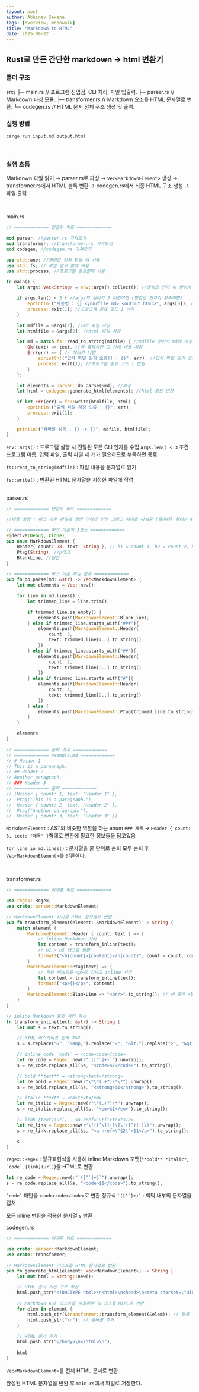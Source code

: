 ```yaml
---
layout: post
author: Abhinav Saxena
tags: [overview, moonwalk]
title: "Markdown to HTML"
date: 2025-09-22
---
```


## Rust로 만든 간단한 markdown -> html 변환기

### 폴더 구조
src/
├─ main.rs        // 프로그램 진입점, CLI 처리, 파일 입출력. 
├─ parser.rs      // Markdown 파싱 모듈. 
├─ transformer.rs // Markdown 요소를 HTML 문자열로 변환. 
└─ codegen.rs     // HTML 문서 전체 구조 생성 및 출력. 
<br/>
### 실행 방법
```bash
cargo run input.md output.html
```
<br> 


### 실행 흐름

Markdown 파일 읽기 → parser.rs로 파싱 → `Vec<MarkdownElement>` 생성 → 
transformer.rs에서 HTML 블록 변환 → codegen.rs에서 최종 HTML 구조 생성 → 파일 출력

<br>

main.rs
```rust
// ============= 안승우 파트 =============

mod parser; //parser.rs 가져오기
mod transformer; //transformer.rs 가져오기
mod codegen; //codegen.rs 가져오기

use std::env; //명령값 인자 받을 떄 사용
use std::fs; // 파일 읽고 쓸때 사용
use std::process; //프로그램 종료할때 사용

fn main() {
    let args: Vec<String> = env::args().collect(); //명령값 인자 다 받아서 Vec에 저장

    if args.len() < 3 { //args의 길이가 3 미만이면 (명령값 인자가 부족하면)
        eprintln!("사용법 : {} <yourfile.md> <output.html>", args[0]); //사용법 출력
        process::exit(1); //프로그램 종료 코드 1 반환
    }

    let mdfile = &args[1]; //md 파일 저장
    let htmlfile = &args[2]; //html 파일 저장

    let md = match fs::read_to_string(mdfile) { //mdfile 읽어서 md에 저장
        Ok(text) => text, //쭉 흘러가면 그 안에 내용 저장
        Err(err) => { // 에러가 나면
            eprintln!("입력 파일 읽기 오류!! : {}", err); //입력 파일 읽기 오류와 에러 내용 출력
            process::exit(1); //프로그램 종료 코드 1 반환
        }
    };

    let elements = parser::do_parse(&md); //파싱
    let html = codegen::generate_html(elements); //html 코드 변환

    if let Err(err) = fs::write(htmlfile, html) {
        eprintln!("출력 파일 저장 오류 : {}", err);
        process::exit(1);
    }

    println!("컴파일 성공 : {} -> {}", mdfile, htmlfile);
}
```

`env::args()` : 프로그램 실행 시 전달된 모든 CLI 인자를 수집
`args.len() < 3` 조건 : 프로그램 이름, 입력 파일, 출력 파일 세 개가 필요하므로 부족하면 종료

`fs::read_to_string(mdfile)` : 파일 내용을 문자열로 읽기

`fs::write()` : 변환된 HTML 문자열을 지정한 파일에 작성
<br/>
<br/>

parser.rs
```rust
// ============= 안승우 파트 =============

//내용 설명 : 마크 다운 파일에 일반 단락과 빈칸 그리고 헤더를 나눠줌 (줄마다) 헤더는 #의 갯수에 따라 h1, h2, h3로 나눠줌

// ============= 마크 다운의 3요소 =============
#[derive(Debug, Clone)]
pub enum MarkdownElement {
    Header{ count: u8, text: String }, // h1 = count 1, h2 = count 2, h3 = count 3
    Ptag(String), //p태그
    BlankLine, //빈칸
}

// ============= 마크 다운 파싱 함수 =============
pub fn do_parse(md: &str) -> Vec<MarkdownElement> {
    let mut elements = Vec::new();

    for line in md.lines() {
        let trimmed_line = line.trim();

        if trimmed_line.is_empty() {
            elements.push(MarkdownElement::BlankLine);
        } else if trimmed_line.starts_with("###"){
            elements.push(MarkdownElement::Header{
                count: 3,
                text: trimmed_line[4..].to_string()
            })
        } else if trimmed_line.starts_with("##"){
            elements.push(MarkdownElement::Header{
                count: 2,
                text: trimmed_line[3..].to_string()
            })
        } else if trimmed_line.starts_with("#"){
            elements.push(MarkdownElement::Header{
                count: 1,
                text: trimmed_line[2..].to_string()
            })
        } else {
            elements.push(MarkdownElement::Ptag(trimmed_line.to_string()));
        }
    }

    elements
}

// ============= 출력 예시 =============
// ============= example.md =============
// # Header 1
// This is a paragraph.
// ## Header 2
// Another paragraph.
// ### Header 3
// ============= 출력 =============
// [Header { count: 1, text: "Header 1" },
//  Ptag("This is a paragraph."),
//  Header { count: 2, text: "Header 2" },
//  Ptag("Another paragraph."),
//  Header { count: 3, text: "Header 3" }]
```
`MarkdownElement` : AST와 비슷한 역할을 하는 enum
`### 제목` → `Header { count: 3, text: "제목" }`형태로 변환에 필요한 정보들을 담고있음

`for line in md.lines()` :  문자열을 줄 단위로 순회
모두 순회 후 `Vec<MarkdownElement>`를 반환한다.

<br>

transformer.rs
```rust
// ============= 이재훈 파트 =============

use regex::Regex;
use crate::parser::MarkdownElement;

// MarkdownElement 하나를 HTML 문자열로 변환
pub fn transform_element(element: &MarkdownElement) -> String {
    match element {
        MarkdownElement::Header { count, text } => {
            // inline Markdown 처리
            let content = transform_inline(text);
            // h1 ~ h3 태그로 변환
            format!("<h{count}>{content}</h{count}", count = count, content = content)
        }
        MarkdownElement::Ptag(text) => {
            // 문단 텍스트를 <p>로 감싸고 inline 처리
            let content = transform_inline(text);
            format!("<p>{}</p>", content)
        }
        MarkdownElement::BlankLine => "<br/>".to_string(), // 빈 줄은 <br>로 변환
    }
}

// inline Markdown 포맷 처리 함수
fn transform_inline(text: &str) -> String {
    let mut s = text.to_string();

    // HTML 이스케이프 문자 처리
    s = s.replace("&", "&amp;").replace("<", "&lt;").replace(">", "&gt;");

    // inline code `code` → <code>code</code>
    let re_code = Regex::new(r"`([^`]+)`").unwrap();
    s = re_code.replace_all(&s, "<code>$1</code>").to_string();

    // bold **text** → <strong>text</strong>
    let re_bold = Regex::new(r"\*\*(.+?)\*\*").unwrap();
    s = re_bold.replace_all(&s, "<strong>$1</strong>").to_string();

    // italic *text* → <em>text</em>
    let re_italic = Regex::new(r"\*(.+?)\*").unwrap();
    s = re_italic.replace_all(&s, "<em>$1</em>").to_string();

    // link [text](url) → <a href="url">text</a>
    let re_link = Regex::new(r"\[([^\]]+)\]\(([^)]+)\)").unwrap();
    s = re_link.replace_all(&s, "<a href=\"$2\">$1</a>").to_string();

    s
}
```

`regex::Regex` : 정규표현식을 사용해 inline Markdown 포맷(`**bold**`, `*italic*`, `` `code` ``, `[link](url)`)을 HTML로 변환
<br>
```rust
let re_code = Regex::new(r"`([^`]+)`").unwrap();
s = re_code.replace_all(&s, "<code>$1</code>").to_string();
```
`` `code` `` 패턴을 `<code>code</code>`로 변환
정규식 `` `([^`]+)` `` : 백틱 내부의 문자열을 캡처

모든 inline 변환을 적용한 문자열 `s` 반환



codegen.rs
```rust
// ============= 이재훈 파트 =============

use crate::parser::MarkdownElement;
use crate::transformer;

// MarkdownElement 리스트를 HTML 문자열로 변환
pub fn generate_html(element: Vec<MarkdownElement>) -> String {
    let mut html = String::new();

    // HTML 문서 기본 구조 작성
    html.push_str("<!DOCTYPE html>\n<html>\n<head>\n<meta charset=\"UTF-8\">\n<title>Markdown</title>\n</head>\n<body>\n");

    // Markdown AST 리스트를 순회하며 각 요소를 HTML로 변환
    for elem in element {
        html.push_str(&transformer::transform_element(&elem)); // 블록 단위 HTML 변환
        html.push_str("\n"); // 줄바꿈 추가
    }

    // HTML 문서 닫기
    html.push_str("</body>\n</html>\n");
    
    html
}
```

`Vec<MarkdownElement>`를 전체 HTML 문서로 변환


완성된 HTML 문자열을 반환 후 `main.rs`에서 파일로 저장한다.